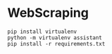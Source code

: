 # WebScraping

```
pip install virtualenv
python -m virtualenv assistant
pip install -r requirements.txt
```